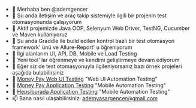 - 👋 Merhaba ben @ademgencer
- 🌱 Şu anda iletişim ve araç takip sistemiyle ilgili bir projenin test otomasyonunda çalışıyorum
- 🔭 Aktif projemizde Java OOP, Selenyum Web Driver, TestNG, Cucumber ve Maven kullanıyoruz
- 💞️ Şu anda Graddle ile build edilen kontrol bazlı bir test otomasyon framework' ünü ve Allure-Report' u öğreniyorum
- 👀 İlgi alanlarım UI, API, DB, Mobile ve Load Testing
- 🔭 Yeni tool' lar öğrenmeye ve kendimi geliştirmeye devam ediyorum
- 👯 Eğer siz de test otomasyonuyla ilgileniyorsanız bazı örnek projeleri aşağıda bulabilirsiniz
- 🌱 [Money Pay Web UI Testing](https://github.com/ademgencer/MoneyPayWeb) "Web UI Automation Testing"
- 🌱 [Money Pay Application Testing](https://github.com/ademgencer/MoneyPay_WithAppium) "Mobile Automation Testing"
- 🌱 [Hepsiburada Application Testing]( https://github.com/ademgencer/AppiumTestWithCucumber) "Mobile Automation Testing"
- 📫 Bana nasıl ulaşabilirsiniz: ademyasargencer@gmail.com



